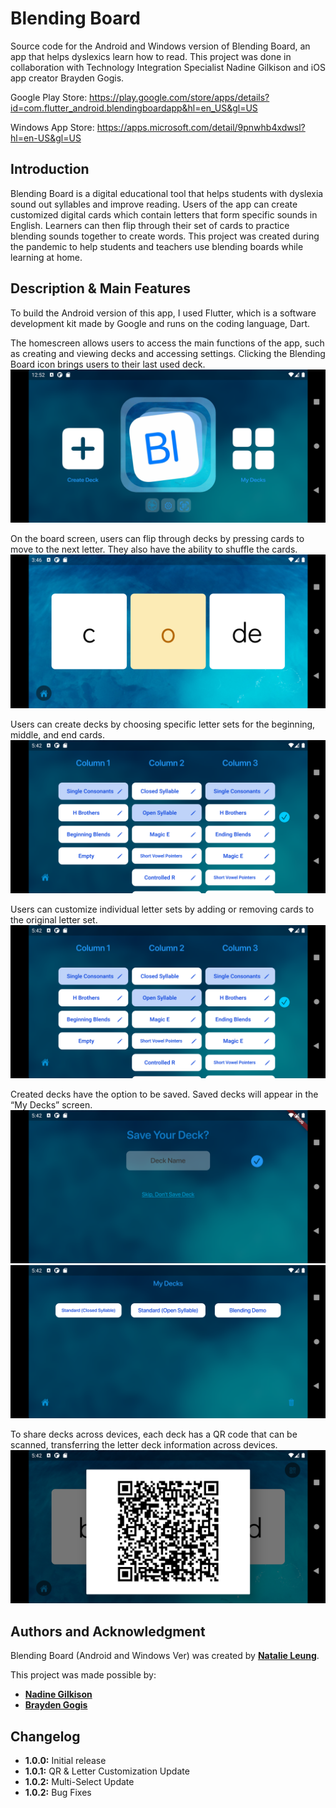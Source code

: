 # Blending Board
Source code for the Android and Windows version of Blending Board, an app that helps dyslexics learn how to read. This project was done in collaboration with Technology Integration Specialist Nadine Gilkison and iOS app creator Brayden Gogis.

Google Play Store: https://play.google.com/store/apps/details?id=com.flutter_android.blendingboardapp&hl=en_US&gl=US

Windows App Store: https://apps.microsoft.com/detail/9pnwhb4xdwsl?hl=en-US&gl=US

## **Introduction**
Blending Board is a digital educational tool that helps students with dyslexia sound out syllables and improve reading. Users of the app can create customized digital cards which contain letters that form specific sounds in English. Learners can then flip through their set of cards to practice blending sounds together to create words. This project was created during the pandemic to help students and teachers use blending boards while learning at home. 

## **Description & Main Features**
To build the Android version of this app, I used Flutter, which is a software development kit made by Google and runs on the coding language, Dart.

The homescreen allows users to access the main functions of the app, such as creating and viewing decks and accessing settings. Clicking the Blending Board icon brings users to their last used deck.
![](images/homescreen.png)

On the board screen, users can flip through decks by pressing cards to move to the next letter. They also have the ability to shuffle the cards.
![](images/featureImageBlendingBoard.png)

Users can create decks by choosing specific letter sets for the beginning, middle, and end cards. 
![](images/createDeckScreen(QR&Customization).png)

Users can customize individual letter sets by adding or removing cards to the original letter set.
![](images/createDeckScreen(QR&Customization).png)

Created decks have the option to be saved. Saved decks will appear in the “My Decks” screen.
![](images/savesScreen.png)
![](images/myDecksScreen.png)

To share decks across devices, each deck has a QR code that can be scanned, transferring the letter deck information across devices.
![](images/qrImage.png)

## **Authors and Acknowledgment**

Blending Board (Android and Windows Ver) was created by **[Natalie Leung](https://github.com/polarcow)**.

This project was made possible by:

- **[Nadine Gilkison](https://x.com/nadinegilkison)**
- **[Brayden Gogis](https://x.com/ChainReactGames)**
  
## **Changelog**

- **1.0.0:** Initial release
- **1.0.1:** QR & Letter Customization Update
- **1.0.2:** Multi-Select Update
- **1.0.2:** Bug Fixes


